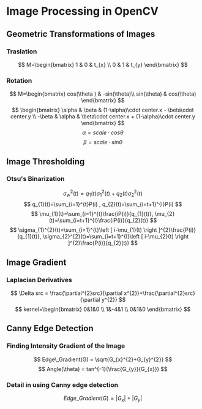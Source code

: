 # Image Processing in OpenCV
## Geometric Transformations of Images
### Traslation
$$
M=\begin{bmatrix}
1 & 0 & t_{x}
\\
0 & 1 & t_{y}     
\end{bmatrix}
$$

### Rotation
$$
M=\begin{bmatrix}
cos(\theta ) & -sin(\theta)\\ 
sin(\theta) & cos(\theta)
\end{bmatrix}
$$
$$
\begin{bmatrix}
    \alpha & \beta & (1-\alpha)\cdot center.x - \beta\cdot center.y
    \\
    -\beta & \alpha & \beta\cdot center.x + (1-\alpha)\cdot center.y
\end{bmatrix}
$$
$$
\alpha = scale \cdot cos\theta 
$$
$$
\beta = scale \cdot sin\theta
$$

## Image Thresholding
### Otsu's Binarization
$$
\sigma_{w}^{2}(t) = q_{1}(t)\sigma_{1}^{2}(t) + q_{2}(t)\sigma_{2}^{2}(t)
$$
$$
q_{1}(t)=\sum_{i=1}^{t}P(i) , q_{2}(t)=\sum_{i=t+1}^{I}P(i) 
$$
$$
\mu_{1}(t)=\sum_{i=1}^{t}\frac{iP(i)}{q_{1}(t)}, \mu_{2}(t)=\sum_{i=t+1}^{I}\frac{iP(i)}{q_{2}(t)}
$$
$$
\sigma_{1}^{2}(t)=\sum_{i=1}^{t}\left [ i-\mu_{1}(t) \right ]^{2}\frac{P(i)}{q_{1}(t)}, \sigma_{2}^{2}(t)=\sum_{i=t+1}^{I}\left [ i-\mu_{2}(t) \right ]^{2}\frac{P(i)}{q_{2}(t)}
$$

## Image Gradient
### Laplacian Derivatives
$$
\Delta src = \frac{\partial^{2}src}{\partial x^{2}}+\frac{\partial^{2}src}{\partial y^{2}}
$$
$$
kernel=\begin{bmatrix}
    0&1&0
    \\
    1&-4&1
    \\
    0&1&0
\end{bmatrix}
$$

## Canny Edge Detection
### Finding Intensity Gradient of the Image
$$
Edge\_Gradient(G) = \sqrt{G_{x}^{2}+G_{y}^{2}}
$$
$$
Angle(\theta) = tan^{-1}(\frac{G_{y}}{G_{x}})
$$

### Detail in using Canny edge detection 
$$
Edge\_Gradient(G) = \left| G_{x} \right| + \left| G_{y} \right|
$$
